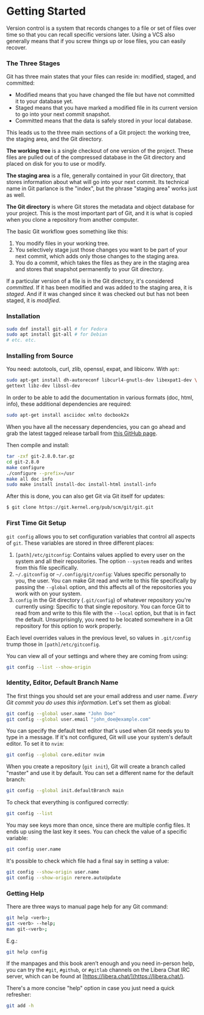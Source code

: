 # Getting Started

Version control is a system that records changes to a file or set of files over
time so that you can recall specific versions later. Using a VCS also generally
means that if you screw things up or lose files, you can easily recover.

### The Three Stages

Git has three main states that your files can reside in: modified, staged, and
committed:

- Modified means that you have changed the file but have not committed it to
  your database yet.
- Staged means that you have marked a modified file in its current version to
  go into your next commit snapshot.
- Committed means that the data is safely stored in your local database.

This leads us to the three main sections of a Git project: the working tree,
the staging area, and the Git directory.

**The working tree** is a single checkout of one version of the project. These
files are pulled out of the compressed database in the Git directory and placed
on disk for you to use or modify.

**The staging area** is a file, generally contained in your Git directory, that
stores information about what will go into your next commit. Its technical name
in Git parlance is the "index", but the phrase "staging area" works just as
well.

**The Git directory** is where Git stores the metadata and object database for
your project. This is the most important part of Git, and it is what is copied
when you clone a repository from another computer.

The basic Git workflow goes something like this:
1. You modify files in your working tree.
2. You selectively stage just those changes you want to be part of your next
   commit, which adds only those changes to the staging area.
3. You do a commit, which takes the files as they are in the staging area and
   stores that snapshot permanently to your Git directory.

If a particular version of a file is in the Git directory, it's considered
*committed*. If it has been modified and was added to the staging area, it is
*staged*. And if it was changed since it was checked out but has not been
staged, it is *modified*.

### Installation

```bash
sudo dnf install git-all # for Fedora
sudo apt install git-all # for Debian
# etc. etc.
```

### Installing from Source

You need: autotools, curl, zlib, openssl, expat, and libiconv. With `apt`:

```bash
sudo apt-get install dh-autoreconf libcurl4-gnutls-dev libexpat1-dev \
gettext libz-dev libssl-dev
```

In order to be able to add the documentation in various formats (doc, html,
info), these additional dependencies are required:

```bash
sudo apt-get install asciidoc xmlto docbook2x
```

When you have all the necessary dependencies, you can go ahead and grab the
latest tagged release tarball from [this GitHub
page](https://github.com/git/git/tags).

Then compile and install:

```bash
tar -zxf git-2.8.0.tar.gz
cd git-2.8.0
make configure
./configure --prefix=/usr
make all doc info
sudo make install install-doc install-html install-info
```

After this is done, you can also get Git via Git itself for updates:

```bash
$ git clone https://git.kernel.org/pub/scm/git/git.git
```

### First Time Git Setup

`git config` allows you to set configuration variables that control all aspects
of `git`. These variables are stored in three different places:

1. `[path]/etc/gitconfig`: Contains values applied to every user on the
   system and all their repositories. The option `--system` reads and writes
   from this file specifically. 
2. `~/.gitconfig` or `~/.config/git/config`: Values specific personally to you,
   the user. You can make Git read and write to this file specifically by
   passing the `--global` option, and this affects all of the repositories you
   work with on your system. 
3. `config` in the Git directory (`.git/config`) of whatever repository you're
   currently using: Specific to that single repository. You can force Git to
   read from and write to this file with the `--local` option, but that is in
   fact the default. Unsurprisingly, you need to be located somewhere in a Git
   repository for this option to work properly.

Each level overrides values in the previous level, so values in `.git/config`
trump those in `[path]/etc/gitconfig`.

You can view all of your settings and where they are coming from using:
```bash
git config --list --show-origin
```

### Identity, Editor, Default Branch Name

The first things you should set are your email address and user name. *Every
Git commit you do uses this information*. Let's set them as global:

```bash
git config --global user.name "John Doe"
git config --global user.email "john_doe@example.com"
```

You can specify the default text editor that's used when Git needs you to type
in a message. If it's not configured, Git will use your system's default
editor. To set it to `nvim`:

```bash
git config --global core.editor nvim
```

When you create a repository (`git init`), Git will create a branch called
"master" and use it by default. You can set a different name for the default
branch:

```bash
git config --global init.defaultBranch main
```

To check that everything is configured correctly:

```bash
git config --list
```
You may see keys more than once, since there are multiple config files. It ends
up using the last key it sees. You can check the value of a specific variable:

```bash
git config user.name
```

It's possible to check which file had a final say in setting a value:

```bash
git config --show-origin user.name
git config --show-origin rerere.autoUpdate
```

### Getting Help

There are three ways to manual page help for any Git command:

```bash
git help <verb>;
git <verb> --help;
man git-<verb>;
```

E.g.:

```bash
git help config
```

If the manpages and this book aren’t enough and you need in-person help, you
can try the `#git`, `#github`, or `#gitlab` channels on the Libera Chat IRC
server, which can be found at [https://libera.chat/](https://libera.chat/).

There's a more concise "help" option in case you just need a quick refresher:

```bash
git add -h
```
